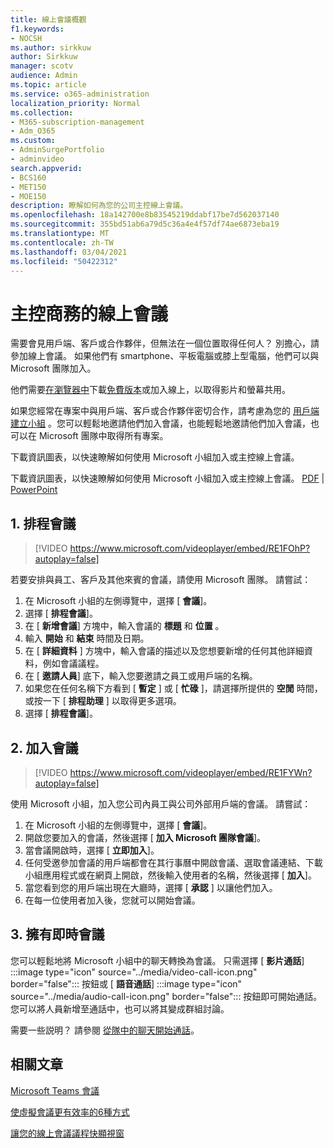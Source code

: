 ```yaml
---
title: 線上會議概觀
f1.keywords:
- NOCSH
ms.author: sirkkuw
author: Sirkkuw
manager: scotv
audience: Admin
ms.topic: article
ms.service: o365-administration
localization_priority: Normal
ms.collection:
- M365-subscription-management
- Adm_O365
ms.custom:
- AdminSurgePortfolio
- adminvideo
search.appverid:
- BCS160
- MET150
- MOE150
description: 瞭解如何為您的公司主控線上會議。
ms.openlocfilehash: 18a142700e8b83545219ddabf17be7d562037140
ms.sourcegitcommit: 355bd51ab6a79d5c36a4e4f57df74ae6873eba19
ms.translationtype: MT
ms.contentlocale: zh-TW
ms.lasthandoff: 03/04/2021
ms.locfileid: "50422312"
---
```

# <a name="host-online-meetings-for-your-business"></a>主控商務的線上會議

需要會見用戶端、客戶或合作夥伴，但無法在一個位置取得任何人？ 別擔心，請參加線上會議。 如果他們有 smartphone、平板電腦或膝上型電腦，他們可以與 Microsoft 團隊加入。

他們需要[在瀏覽器中](https://support.microsoft.com/office/1613bb53-f3fa-431e-85a9-d6a91e3468c9)下載[免費版本](https://support.microsoft.com/office/6d79a648-6913-4696-9237-ed13de64ae3c)或加入線上，以取得影片和螢幕共用。

如果您經常在專案中與用戶端、客戶或合作夥伴密切合作，請考慮為您的 [用戶端建立小組](https://support.microsoft.com/office/11fbb083-52ee-434d-8c6e-63711fdafac7) 。您可以輕鬆地邀請他們加入會議，也能輕鬆地邀請他們加入會議，也可以在 Microsoft 團隊中取得所有專案。

下載資訊圖表，以快速瞭解如何使用 Microsoft 小組加入或主控線上會議。

下載資訊圖表，以快速瞭解如何使用 Microsoft 小組加入或主控線上會議。 [PDF](https://go.microsoft.com/fwlink/?linkid=2078712)  | [PowerPoint](https://go.microsoft.com/fwlink/?linkid=2079515)

## <a name="1-schedule-a-meeting"></a>1. 排程會議

> [!VIDEO https://www.microsoft.com/videoplayer/embed/RE1FOhP?autoplay=false]

若要安排與員工、客戶及其他來賓的會議，請使用 Microsoft 團隊。 請嘗試：

1. 在 Microsoft 小組的左側導覽中，選擇 [ **會議**]。
1. 選擇 [ **排程會議**]。
1. 在 [ **新增會議**] 方塊中，輸入會議的 **標題** 和 **位置** 。
1. 輸入 **開始** 和 **結束** 時間及日期。
1. 在 [ **詳細資料** ] 方塊中，輸入會議的描述以及您想要新增的任何其他詳細資料，例如會議議程。
1. 在 [ **邀請人員**] 底下，輸入您要邀請之員工或用戶端的名稱。
1. 如果您在任何名稱下方看到 [ **暫定** ] 或 [ **忙碌** ]，請選擇所提供的 **空閒** 時間，或按一下 [ **排程助理** ] 以取得更多選項。
1. 選擇 [ **排程會議**]。

## <a name="2-join-a-meeting"></a>2. 加入會議

> [!VIDEO https://www.microsoft.com/videoplayer/embed/RE1FYWn?autoplay=false]

使用 Microsoft 小組，加入您公司內員工與公司外部用戶端的會議。 請嘗試：

1. 在 Microsoft 小組的左側導覽中，選擇 [ **會議**]。
1. 開啟您要加入的會議，然後選擇 [ **加入 Microsoft 團隊會議**]。
1. 當會議開啟時，選擇 [ **立即加入**]。
1. 任何受邀參加會議的用戶端都會在其行事曆中開啟會議、選取會議連結、下載小組應用程式或在網頁上開啟，然後輸入使用者的名稱，然後選擇 [ **加入**]。
1. 當您看到您的用戶端出現在大廳時，選擇 [ **承認** ] 以讓他們加入。
1. 在每一位使用者加入後，您就可以開始會議。
 
## <a name="3-have-an-impromptu-meeting"></a>3. 擁有即時會議

您可以輕鬆地將 Microsoft 小組中的聊天轉換為會議。 只需選擇 [ **影片通話**] :::image type="icon" source="../media/video-call-icon.png" border="false"::: 按鈕或 [ **語音通話**] :::image type="icon" source="../media/audio-call-icon.png" border="false"::: 按鈕即可開始通話。 您可以將人員新增至通話中，也可以將其變成群組討論。

需要一些説明？ 請參閱 [從隊中的聊天開始通話](https://support.microsoft.com/office/f5138c9d-df4c-43d8-9cf6-53400c1a7798)。

## <a name="related-articles"></a>相關文章

[Microsoft Teams 會議](https://docs.microsoft.com/microsoftteams/tutorial-meetings-in-teams)

[使虛擬會議更有效率的6種方式](https://products.office.com/en-us/business/articles/6-ways-to-make-virtual-meetings-more-efficient)

[讓您的線上會議議程快顯視窗](https://products.office.com/en-us/business/articles/6-ways-to-make-your-online-meeting-agendas-pop)